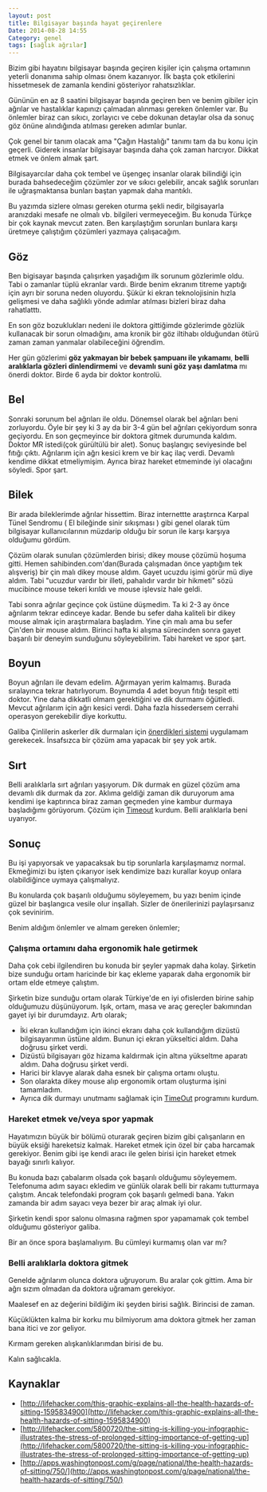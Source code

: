 ```yaml
---
layout: post
title: Bilgisayar başında hayat geçirenlere
Date: 2014-08-28 14:55
Category: genel
tags: [sağlık ağrılar]
---
```


Bizim gibi hayatını bilgisayar başında geçiren kişiler için çalışma ortamının yeterli donanıma sahip olması önem kazanıyor. İlk başta çok etkilerini hissetmesek de zamanla kendini gösteriyor rahatsızlıklar. 

Gününün en az 8 saatini bilgisayar başında geçiren ben ve benim gibiler için ağrılar ve hastalıklar kapınızı çalmadan alınması gereken önlemler var. Bu önlemler biraz can sıkıcı, zorlayıcı ve cebe dokunan detaylar olsa da sonuç göz önüne alındığında atılması gereken adımlar bunlar.

Çok genel bir tanım olacak ama "Çağın Hastalığı" tanımı tam da bu konu için geçerli. Giderek insanlar bilgisayar başında daha çok zaman harcıyor. Dikkat etmek ve önlem almak şart. 

Bilgisayarcılar daha çok tembel ve üşengeç insanlar olarak bilindiği için burada bahsedeceğim çözümler zor ve sıkıcı gelebilir, ancak sağlık sorunları ile uğraşmaktansa bunları baştan yapmak daha mantıklı. 

Bu yazımda sizlere olması gereken oturma şekli nedir, bilgisayarla aranızdaki mesafe ne olmalı vb. bilgileri vermeyeceğim. Bu konuda Türkçe bir çok kaynak mevcut zaten. Ben karşılaştığım sorunları bunlara karşı üretmeye çalıştığım çözümleri yazmaya çalışacağım.

## Göz

Ben bigisayar başında çalışırken yaşadığım ilk sorunum gözlerimle oldu. Tabi o zamanlar tüplü ekranlar vardı. Birde benim ekranım titreme yaptığı için ayrı bir soruna neden oluyordu. Şükür ki ekran teknolojisinin hızla gelişmesi ve daha sağlıklı yönde adımlar atılması bizleri biraz daha rahatlatttı. 

En son göz bozuklukları nedeni ile doktora gittiğimde gözlerimde gözlük kullanacak bir sorun olmadığını, ama kronik bir göz iltihabı olduğundan ötürü zaman zaman yanmalar olabileceğini öğrendim. 

Her gün gözlerimi **göz yakmayan bir bebek şampuanı ile yıkamamı**, **belli aralıklarla gözleri dinlendirmemi** ve **devamlı suni göz yaşı damlatma** mı önerdi doktor. Birde 6 ayda bir doktor kontrolü.

## Bel

Sonraki sorunum bel ağrıları ile oldu. Dönemsel olarak bel ağrıları beni zorluyordu. Öyle bir şey ki 3 ay da bir 3-4 gün bel ağrıları çekiyordum sonra geçiyordu. En son geçmeyince bir doktora gitmek durumunda kaldım. Doktor MR istedi(çok gürültülü bir alet). Sonuç başlangıç seviyesinde bel fıtığı çıktı. Ağrılarım için ağrı kesici krem ve bir kaç ilaç verdi. Devamlı kendime dikkat etmeliymişim. Ayrıca biraz hareket etmeminde iyi olacağını söyledi. Spor şart.

## Bilek

Bir arada bileklerimde ağrılar hissettim. Biraz internettte araştırnca Karpal Tünel Sendromu ( El bileğinde sinir sıkışması ) gibi genel olarak tüm bilgisayar kullanıcılarının müzdarip olduğu bir sorun ile karşı karşıya olduğumu gördüm.

Çözüm olarak sunulan çözümlerden birisi; dikey mouse çözümü hoşuma gitti. Hemen sahibinden.com'dan(Burada çalışmadan önce yaptığım tek alışveriş) bir çin malı dikey mouse aldım. Gayet ucuzdu işimi görür mü diye aldım. Tabi "ucuzdur vardır bir  illeti, pahalıdır vardır bir hikmeti" sözü mucibince mouse tekeri kırıldı ve mouse işlevsiz hale geldi. 

Tabi sonra ağrılar geçince çok üstüne düşmedim. Ta ki 2-3 ay önce ağrılarım tekrar edinceye kadar. Bende bu sefer daha kaliteli bir dikey mouse almak için araştırmalara başladım. Yine çin malı ama bu sefer Çin'den bir mouse aldım. Birinci hafta ki alışma sürecinden sonra gayet başarılı bir deneyim sunduğunu söyleyebilirim. Tabi hareket ve spor şart. 

## Boyun

Boyun ağrıları ile devam edelim. Ağırmayan yerim kalmamış. Burada sıralayınca tekrar hatırlıyorum. Boynumda 4 adet boyun fıtığı tespit etti doktor. Yine daha dikkatli olmam gerektiğini ve dik durmamı öğütledi. Mevcut ağrılarım için ağrı kesici verdi. Daha fazla hissedersem cerrahi operasyon gerekebilir diye korkuttu. 

Galiba Çinlilerin askerler dik durmaları için [önerdikleri sistemi](http://www.dailymail.co.uk/news/article-564629/Pictured-How-China-gets-troops-stand-attention--pins-collars-crosses-backs.html) uygulamam gerekecek. İnsafsızca bir çözüm ama yapacak bir şey yok artık.

## Sırt

Belli aralıklarla sırt ağrıları yaşıyorum. Dik durmak en güzel çözüm ama devamlı dik durmak da zor. Aklıma geldiği zaman dik duruyorum ama kendimi işe kaptırınca biraz zaman geçmeden yine kambur durmaya başladığımı görüyorum. Çözüm için [Timeout](http://www.dejal.com/timeout/) kurdum. Belli aralıklarla beni uyarıyor.

## Sonuç

Bu işi yapıyorsak ve yapacaksak bu tip sorunlarla karşılaşmamız normal. Ekmeğimizi bu işten çıkarıyor isek kendimize bazı kurallar koyup onlara olabildiğince uymaya çalışmalıyız. 

Bu konularda çok başarılı olduğumu söyleyemem, bu yazı benim içinde güzel bir başlangıca vesile olur inşallah. Sizler de önerilerinizi paylaşırsanız çok sevinirim.

Benim aldığım önlemler ve almam gereken önlemler;

### Çalışma ortamını daha ergonomik hale getirmek

Daha çok cebi ilgilendiren bu konuda bir şeyler yapmak daha kolay. Şirketin bize sunduğu ortam haricinde bir kaç ekleme yaparak daha ergonomik bir ortam elde etmeye çalıştım.

Şirketin bize sunduğu ortam olarak Türkiye'de en iyi ofislerden birine sahip olduğumuzu düşünüyorum. Işık, ortam, masa ve araç gereçler bakımından gayet iyi bir durumdayız. Artı olarak;

- İki ekran kullandığım için ikinci ekranı daha çok kullandığım dizüstü bilgisayarımın üstüne aldım. Bunun içi ekran yükseltici aldım. Daha doğrusu şirket verdi. 
- Dizüstü bilgisayarı göz hizama kaldırmak için altına yükseltme aparatı aldım. Daha doğrusu şirket verdi. 
- Harici bir klavye alarak daha esnek bir çalışma ortamı oluştu.
- Son olarakta dikey mouse alıp ergonomik ortam oluşturma işini tamamladım.
- Ayrıca dik durmayı unutmamı sağlamak için [TimeOut](http://www.dejal.com/timeout/) programını kurdum.

### Hareket etmek ve/veya spor yapmak

Hayatımızın büyük bir bölümü oturarak geçiren bizim gibi çalışanların en büyük eksiği hareketsiz kalmak. Hareket etmek için özel bir çaba harcamak gerekiyor. Benim gibi işe kendi aracı ile gelen birisi için hareket etmek bayağı sınırlı kalıyor. 

Bu konuda bazı çabalarım olsada çok başarılı olduğumu söyleyemem. Telefonuma adım sayacı ekledim ve günlük olarak belli bir rakamı tutturmaya çalıştım. Ancak telefondaki program çok başarılı gelmedi bana. Yakın zamanda bir adım sayacı veya bezer bir araç almak iyi olur.

Şirketin kendi spor salonu olmasına rağmen spor yapamamak çok tembel olduğumu gösteriyor galiba. 

Bir an önce spora başlamalıyım. Bu cümleyi kurmamış olan var mı?

### Belli aralıklarla doktora gitmek

Genelde ağrılarım olunca doktora uğruyorum. Bu aralar çok gittim. Ama bir ağrı sızım olmadan da doktora uğramam gerekiyor. 

Maalesef en az değerini bildiğim iki şeyden birisi sağlık. Birincisi de zaman. 

Küçüklükten kalma bir korku mu bilmiyorum ama doktora gitmek her zaman bana itici ve zor geliyor. 

Kırmam gereken alışkanlıklarımdan birisi de bu.

Kalın sağlıcakla.

## Kaynaklar

 - [http://lifehacker.com/this-graphic-explains-all-the-health-hazards-of-sitting-1595834900](http://lifehacker.com/this-graphic-explains-all-the-health-hazards-of-sitting-1595834900)
 - [http://lifehacker.com/5800720/the-sitting-is-killing-you-infographic-illustrates-the-stress-of-prolonged-sitting-importance-of-getting-up](http://lifehacker.com/5800720/the-sitting-is-killing-you-infographic-illustrates-the-stress-of-prolonged-sitting-importance-of-getting-up)
 - [http://apps.washingtonpost.com/g/page/national/the-health-hazards-of-sitting/750/](http://apps.washingtonpost.com/g/page/national/the-health-hazards-of-sitting/750/)